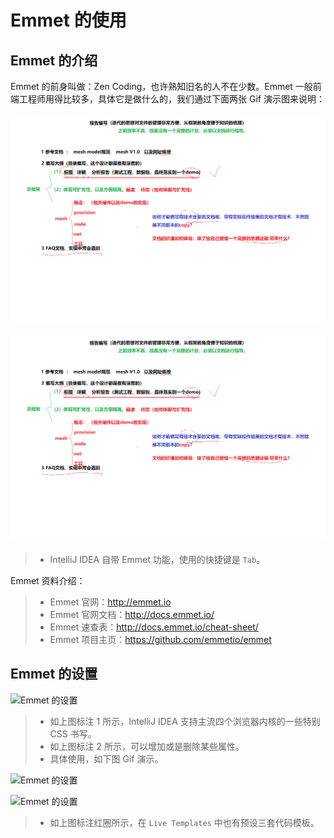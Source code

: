 # Emmet 的使用

## Emmet 的介绍

Emmet 的前身叫做：Zen Coding，也许熟知旧名的人不在少数。Emmet 一般前端工程师用得比较多，具体它是做什么的，我们通过下面两张 Gif 演示图来说明：

![Emmet 的介绍](images/1.gif)

![Emmet 的介绍](images/1.gif)

> * IntelliJ IDEA 自带 Emmet 功能，使用的快捷键是 `Tab`。

Emmet 资料介绍：

> * Emmet 官网：<http://emmet.io>
> * Emmet 官网文档：<http://docs.emmet.io/>
> * Emmet 速查表：<http://docs.emmet.io/cheat-sheet/>
> * Emmet 项目主页：<https://github.com/emmetio/emmet>

## Emmet 的设置

![Emmet 的设置](images/1.jpg)

> * 如上图标注 1 所示，IntelliJ IDEA 支持主流四个浏览器内核的一些特别 CSS 书写。
> * 如上图标注 2 所示，可以增加或是删除某些属性。
> * 具体使用，如下图 Gif 演示。

![Emmet 的设置](images/xix-b-emmet-settings-2.gif)

![Emmet 的设置](images/xix-b-emmet-settings-3.jpg)

> * 如上图标注红圈所示，在 `Live Templates` 中也有预设三套代码模板。
